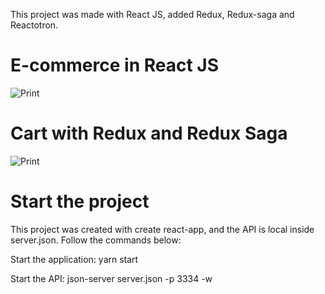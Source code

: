 This project was made with React JS, added Redux, Redux-saga and Reactotron.

# E-commerce in React JS

![Print](https://github.com/LeonardoPizzoquero/rocketshoes-ecommerce/edit/master/public/ecommerce.png)

# Cart with Redux and Redux Saga

![Print](https://github.com/LeonardoPizzoquero/rocketshoes-ecommerce/edit/master/public/cart.png)

# Start the project

This project was created with create react-app, and the API is local inside server.json. Follow the commands below:

Start the application: yarn start

Start the API: json-server server.json -p 3334 -w
